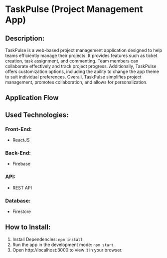 # TaskPulse (Project Management App)

## Description:
TaskPulse is a web-based project management application designed to help teams efficiently manage their projects. It provides features such as ticket creation, task assignment, and commenting. Team members can collaborate effectively and track project progress. Additionally, TaskPulse offers customization options, including the ability to change the app theme to suit individual preferences. Overall, TaskPulse simplifies project management, promotes collaboration, and allows for personalization.

## Application Flow

## Used Technologies:

### Front-End:
- ReactJS

### Back-End:
- Firebase

### API:
- REST API

### Database:
- Firestore


## How to Install:
1. Install Dependencies: `npm install`
2. Run the app in the development mode: `npm start`
3. Open http://localhost:3000 to view it in your browser.
